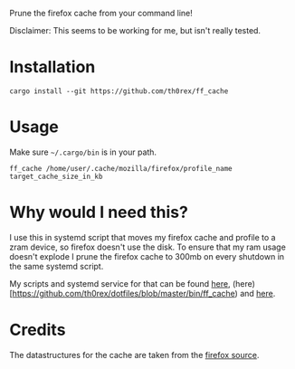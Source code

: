 Prune the firefox cache from your command line!

Disclaimer: This seems to be working for me, but isn't really tested.

# Installation

`cargo install --git https://github.com/th0rex/ff_cache`

# Usage

Make sure `~/.cargo/bin` is in your path.

`ff_cache /home/user/.cache/mozilla/firefox/profile_name target_cache_size_in_kb`

# Why would I need this?
I use this in systemd script that moves my firefox cache and profile to a
zram device, so firefox doesn't use the disk.
To ensure that my ram usage doesn't explode I prune the firefox cache to 300mb
on every shutdown in the same systemd script.

My scripts and systemd service for that can be found [here](https://github.com/th0rex/dotfiles/blob/master/systemd/zram.service), (here)[https://github.com/th0rex/dotfiles/blob/master/bin/ff_cache) and [here](https://github.com/th0rex/dotfiles/blob/master/bin/ff_uncache).

# Credits
The datastructures for the cache are taken from the [firefox source](https://searchfox.org/mozilla-central/source/netwerk/cache2/CacheIndex.h).
